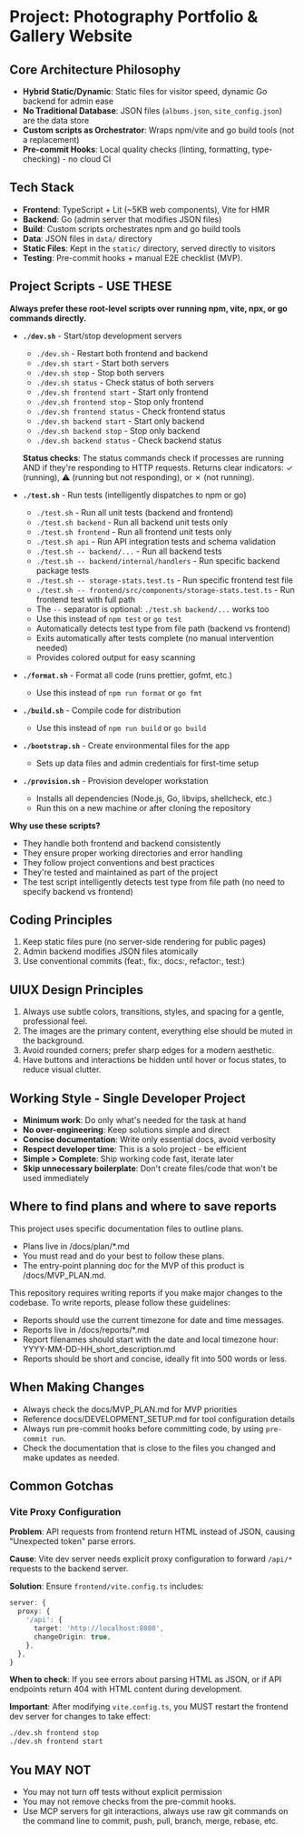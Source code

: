 <!-- Workspace Copilot Instructions -->

# Project: Photography Portfolio & Gallery Website

## Core Architecture Philosophy

- **Hybrid Static/Dynamic**: Static files for visitor speed, dynamic Go backend for admin ease
- **No Traditional Database**: JSON files (`albums.json`, `site_config.json`) are the data store
- **Custom scripts as Orchestrator**: Wraps npm/vite and go build tools (not a replacement)
- **Pre-commit Hooks**: Local quality checks (linting, formatting, type-checking) - no cloud CI

## Tech Stack

- **Frontend**: TypeScript + Lit (~5KB web components), Vite for HMR
- **Backend**: Go (admin server that modifies JSON files)
- **Build**: Custom scripts orchestrates npm and go build tools
- **Data**: JSON files in `data/` directory
- **Static Files**: Kept in the `static/` directory, served directly to visitors
- **Testing**: Pre-commit hooks + manual E2E checklist (MVP).

## Project Scripts - USE THESE

**Always prefer these root-level scripts over running npm, vite, npx, or go commands directly.**

- **`./dev.sh`** - Start/stop development servers

  - `./dev.sh` - Restart both frontend and backend
  - `./dev.sh start` - Start both servers
  - `./dev.sh stop` - Stop both servers
  - `./dev.sh status` - Check status of both servers
  - `./dev.sh frontend start` - Start only frontend
  - `./dev.sh frontend stop` - Stop only frontend
  - `./dev.sh frontend status` - Check frontend status
  - `./dev.sh backend start` - Start only backend
  - `./dev.sh backend stop` - Stop only backend
  - `./dev.sh backend status` - Check backend status

  **Status checks**: The status commands check if processes are running AND if they're responding to HTTP requests. Returns clear indicators: ✓ (running), ⚠ (running but not responding), or ✗ (not running).

- **`./test.sh`** - Run tests (intelligently dispatches to npm or go)

  - `./test.sh` - Run all unit tests (backend and frontend)
  - `./test.sh backend` - Run all backend unit tests only
  - `./test.sh frontend` - Run all frontend unit tests only
  - `./test.sh api` - Run API integration tests and schema validation
  - `./test.sh -- backend/...` - Run all backend tests
  - `./test.sh -- backend/internal/handlers` - Run specific backend package tests
  - `./test.sh -- storage-stats.test.ts` - Run specific frontend test file
  - `./test.sh -- frontend/src/components/storage-stats.test.ts` - Run frontend test with full path
  - The `--` separator is optional: `./test.sh backend/...` works too
  - Use this instead of `npm test` or `go test`
  - Automatically detects test type from file path (backend vs frontend)
  - Exits automatically after tests complete (no manual intervention needed)
  - Provides colored output for easy scanning

- **`./format.sh`** - Format all code (runs prettier, gofmt, etc.)

  - Use this instead of `npm run format` or `go fmt`

- **`./build.sh`** - Compile code for distribution

  - Use this instead of `npm run build` or `go build`

- **`./bootstrap.sh`** - Create environmental files for the app

  - Sets up data files and admin credentials for first-time setup

- **`./provision.sh`** - Provision developer workstation
  - Installs all dependencies (Node.js, Go, libvips, shellcheck, etc.)
  - Run this on a new machine or after cloning the repository

**Why use these scripts?**

- They handle both frontend and backend consistently
- They ensure proper working directories and error handling
- They follow project conventions and best practices
- They're tested and maintained as part of the project
- The test script intelligently detects test type from file path (no need to specify backend vs frontend)

## Coding Principles

1. Keep static files pure (no server-side rendering for public pages)
2. Admin backend modifies JSON files atomically
3. Use conventional commits (feat:, fix:, docs:, refactor:, test:)

## UIUX Design Principles

1. Always use subtle colors, transitions, styles, and spacing for a gentle, professional feel.
2. The images are the primary content, everything else should be muted in the background.
3. Avoid rounded corners; prefer sharp edges for a modern aesthetic.
4. Have buttons and interactions be hidden until hover or focus states, to reduce visual clutter.

## Working Style - Single Developer Project

- **Minimum work**: Do only what's needed for the task at hand
- **No over-engineering**: Keep solutions simple and direct
- **Concise documentation**: Write only essential docs, avoid verbosity
- **Respect developer time**: This is a solo project - be efficient
- **Simple > Complete**: Ship working code fast, iterate later
- **Skip unnecessary boilerplate**: Don't create files/code that won't be used immediately

## Where to find plans and where to save reports

This project uses specific documentation files to outline plans.

- Plans live in /docs/plan/\*.md
- You must read and do your best to follow these plans.
- The entry-point planning doc for the MVP of this product is /docs/MVP_PLAN.md.

This repository requires writing reports if you make major changes to the codebase. To write reports, please follow these guidelines:

- Reports should use the current timezone for date and time messages.
- Reports live in /docs/reports/\*.md
- Report filenames should start with the date and local timezone hour: YYYY-MM-DD-HH_short_description.md
- Reports should be short and concise, ideally fit into 500 words or less.

## When Making Changes

- Always check the docs/MVP_PLAN.md for MVP priorities
- Reference docs/DEVELOPMENT_SETUP.md for tool configuration details
- Always run pre-commit hooks before committing code, by using `pre-commit run`.
- Check the documentation that is close to the files you changed and make updates as needed.

## Common Gotchas

### Vite Proxy Configuration

**Problem**: API requests from frontend return HTML instead of JSON, causing "Unexpected token" parse errors.

**Cause**: Vite dev server needs explicit proxy configuration to forward `/api/*` requests to the backend server.

**Solution**: Ensure `frontend/vite.config.ts` includes:

```typescript
server: {
  proxy: {
    '/api': {
      target: 'http://localhost:8080',
      changeOrigin: true,
    },
  },
}
```

**When to check**: If you see errors about parsing HTML as JSON, or if API endpoints return 404 with HTML content during development.

**Important**: After modifying `vite.config.ts`, you MUST restart the frontend dev server for changes to take effect:

```bash
./dev.sh frontend stop
./dev.sh frontend start
```

## You MAY NOT

- You may not turn off tests without explicit permission
- You may not remove checks from the pre-commit hooks.
- Use MCP servers for git interactions, always use raw git commands on the command line to commit, push, pull, branch, merge, rebase, etc.
